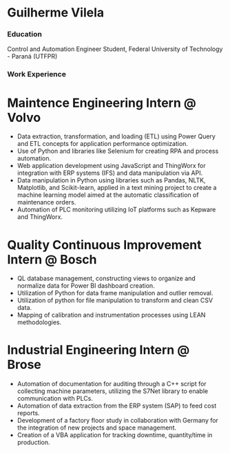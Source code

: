 # Guilherme Vilela
### Education
Control and Automation Engineer Student, Federal University of Technology - Paraná (UTFPR)
### Work Experience
# Maintence Engineering Intern @ Volvo 
- Data extraction, transformation, and loading (ETL) using Power Query and ETL concepts for application performance optimization.
- Use of Python and libraries like Selenium for creating RPA and process automation.
-  Web application development using JavaScript and ThingWorx for integration with ERP systems (IFS) and data manipulation via API.
-  Data manipulation in Python using libraries such as Pandas, NLTK, Matplotlib, and Scikit-learn, applied in a text mining project to create a machine learning model aimed at the automatic classification of maintenance orders.
-  Automation of PLC monitoring utilizing IoT platforms such as Kepware and ThingWorx.
# Quality Continuous Improvement Intern @ Bosch
- QL database management, constructing views to organize and normalize data for Power BI dashboard creation.
- Utilization of Python for data frame manipulation and outlier removal.
- Utilization of python for file manipulation to transform and clean CSV data. 
- Mapping of calibration and instrumentation processes using LEAN methodologies.
# Industrial Engineering Intern @ Brose
- Automation of documentation for auditing through a C++ script for collecting machine parameters, utilizing the S7Net library to enable communication with PLCs.
- Automation of data extraction from the ERP system (SAP) to feed cost reports.
- Development of a factory floor study in collaboration with Germany for the integration of new projects and space management.
- Creation of a VBA application for tracking downtime, quantity/time in production.
